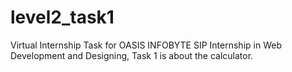 # level2_task1
Virtual Internship Task for OASIS INFOBYTE SIP Internship in Web Development and Designing, Task 1 is about the calculator.
